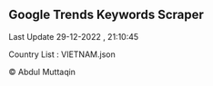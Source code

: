 

## Google Trends Keywords Scraper 
 
Last Update 29-12-2022 , 21:10:45

Country List :
VIETNAM.json



© Abdul Muttaqin 
